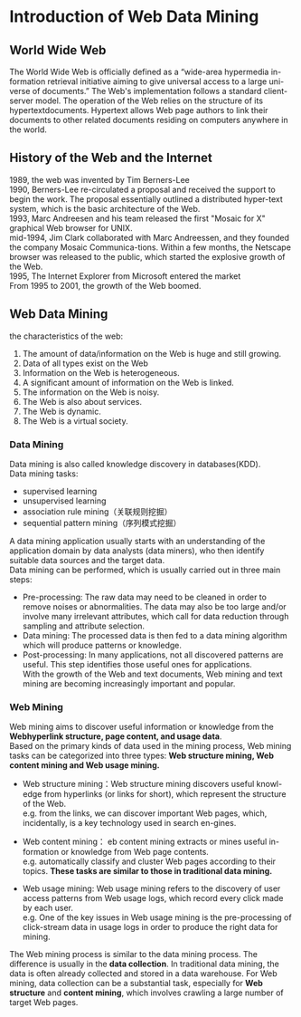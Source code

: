 # Introduction of Web Data Mining
## World Wide Web
The World Wide Web is officially defined as a “wide-area hypermedia in-formation retrieval initiative aiming to give universal access to a large uni-verse  of  documents.” The  Web's  implementation  follows  a  standard  client-server  model. The  operation  of  the  Web  relies  on  the  structure  of  its  hypertextdocuments. Hypertext allows Web page authors to link their documents to other related documents residing on computers anywhere in the world.
## History of the Web and the Internet
1989, the web was invented by Tim Berners-Lee  
1990, Berners-Lee  re-circulated  a  proposal  and  received  the  support  to  begin the work. The proposal essentially outlined a distributed hyper-text system, which is the basic architecture of the Web.  
1993, Marc  Andreesen and his team released the first "Mosaic for  X"  graphical  Web  browser  for  UNIX.   
mid-1994, Jim Clark collaborated with Marc  Andreessen, and they  founded the company Mosaic Communica-tions. Within a few months, the Netscape browser was released to the public, which started the explosive growth of the Web.  
1995, The Internet Explorer from Microsoft entered the market   
From  1995  to  2001,  the  growth  of  the  Web  boomed.
## Web Data Mining
the characteristics of the web:
1. The  amount  of  data/information  on  the  Web  is  huge  and  still  growing. 
2. Data  of  all  types  exist  on  the  Web
3. Information  on  the  Web  is  heterogeneous.
4. A  significant  amount  of  information  on  the  Web  is  linked. 
5. The  information  on  the  Web  is  noisy.  
6. The  Web  is  also  about  services. 
7. The  Web  is  dynamic. 
8. The Web is a virtual society. 
### Data Mining
Data  mining  is  also  called  knowledge  discovery  in  databases(KDD).    
Data  mining  tasks:
* supervised   learning 
* unsupervised   learning
* association rule mining（关联规则挖掘）
* sequential pattern mining（序列模式挖掘）
   
 A  data  mining  application  usually  starts  with  an  understanding  of  the  application  domain  by  data  analysts (data  miners),  who  then  identify  suitable data sources and the target data.       
Data mining can be performed, which is usually carried out in three main steps:   
* Pre-processing:  The  raw  data  may need to be cleaned in order to remove noises or abnormalities.  The  data  may  also  be  too  large  and/or  involve  many  irrelevant attributes, which call for data reduction through sampling and attribute  selection. 
* Data mining: The processed data is then fed to a data mining algorithm which will produce patterns or knowledge. 
* Post-processing:  In  many  applications,  not  all  discovered  patterns  are  useful.  This  step  identifies  those  useful  ones  for  applications.    
With the growth of the Web and   text   documents,   Web   mining   and   text   mining   are   becoming   increasingly important and popular. 
### Web Mining 
Web  mining  aims  to  discover  useful  information  or  knowledge  from  the  **Webhyperlink structure, page content, and usage data**.  
Based  on  the  primary  kinds  of  data  used  in  the  mining  process,  Web  mining  tasks  can  be  categorized  into  three  types:  **Web  structure  mining,  Web  content  mining and Web usage mining.**    
* Web  structure  mining：Web  structure  mining  discovers  useful  knowl-edge  from  hyperlinks  (or  links  for  short),  which  represent  the  structure  of  the  Web.    
    e.g. from  the  links,  we  can  discover  important  Web  pages,  which,  incidentally,  is  a  key  technology  used  in  search  en-gines. 
* Web  content  mining： eb content mining extracts or mines useful in-formation or knowledge from Web page contents.  
    e.g. automatically  classify  and  cluster  Web  pages  according  to  their  topics.  **These tasks are similar to those in traditional data mining.**   

* Web usage mining: Web  usage  mining  refers  to  the  discovery  of  user  access patterns from Web usage logs, which record every click made by each user.  
    e.g. One of  the  key  issues  in  Web  usage  mining  is  the  pre-processing  of  click-stream data in usage logs in order to produce the right data for mining. 
  
The Web mining process is similar to the data mining process. The difference is usually in the **data collection**. In traditional data mining, the data is often already collected and stored in a data warehouse. For Web mining, data  collection  can  be  a  substantial  task,  especially  for  **Web  structure**  and  **content  mining**,  which  involves  crawling  a  large  number  of  target  Web  pages.
